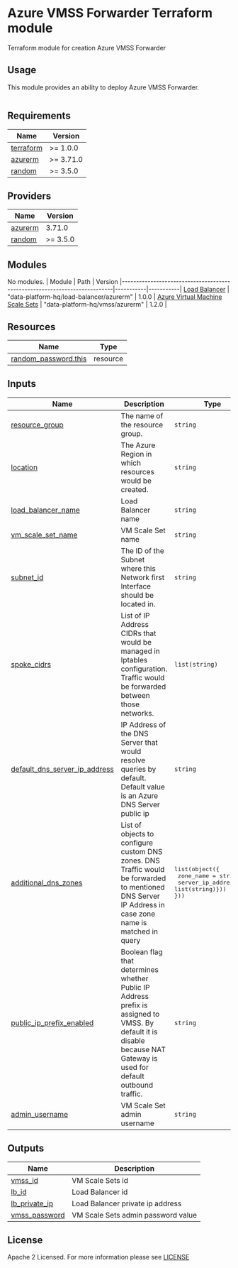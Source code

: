 # Azure VMSS Forwarder Terraform module
Terraform module for creation Azure VMSS Forwarder

## Usage
This module provides an ability to deploy Azure VMSS Forwarder.

```hcl
```
<!-- BEGIN_TF_DOCS -->
## Requirements

| Name                                                                      | Version   |
|---------------------------------------------------------------------------|-----------|
| <a name="requirement_terraform"></a> [terraform](#requirement\_terraform) | >= 1.0.0  |
| <a name="requirement_azurerm"></a> [azurerm](#requirement\_azurerm)       | >= 3.71.0 |
| <a name="requirement_random"></a> [random](#requirement\_random)          | >= 3.5.0  |

## Providers

| Name                                                          | Version |
|---------------------------------------------------------------|---------|
| <a name="provider_azurerm"></a> [azurerm](#provider\_azurerm) | 3.71.0  |
| <a name="requirement_random"></a> [random](#requirement\_random) | >= 3.5.0  |

## Modules

No modules.
| Module                                                                      | Path   |  Version
|---------------------------------------------------------------------------|-----------|-----------|
[Load Balancer](https://github.com/data-platform-hq/terraform-azurerm-load-balancer) |  "data-platform-hq/load-balancer/azurerm" | 1.0.0 |
[Azure Virtual Machine Scale Sets](https://github.com/data-platform-hq/terraform-azurerm-vmss) |  "data-platform-hq/vmss/azurerm" | 1.2.0 |

## Resources

| Name                                                                                                                                                                | Type     |
|---------------------------------------------------------------------------------------------------------------------------------------------------------------------|----------|
| [random_password.this](https://registry.terraform.io/providers/hashicorp/random/latest/docs/resources/password)                                                     | resource |

## Inputs

| Name                                                                                                                                                                 | Description                                                                                                                                                                             | Type           | Default                                                                                                                                                         | Required |
|----------------------------------------------------------------------------------------------------------------------------------------------------------------------|-----------------------------------------------------------------------------------------------------------------------------------------------------------------------------------------|----------------|-----------------------------------------------------------------------------------------------------------------------------------------------------------------|:--------:|
| <a name="input_resource_group"></a> [resource\_group](#input\_resource\_group)| The name of the resource group. | `string` | n/a |   yes    |
| <a name="input_location"></a> [location](#input\_location)| The Azure Region in which resources would be created. | `string` | n/a |   yes    |
| <a name="input_load_balancer_name"></a> [load\_balancer\_name](#input\_load\_balancer\_name)| Load Balancer name | `string` | n/a |   yes    |
| <a name="input_vm_scale_set_name"></a> [vm\_scale\_set\_name](#input\_vm\_scale\_set\_name)| VM Scale Set name | `string` | n/a |   yes    |
| <a name="input_subnet_id"></a> [subnet\_id](#input\_subnet\_id)| The ID of the Subnet where this Network first Interface should be located in. | `string` | n/a |   yes    |
| <a name="input_spoke_cidrs"></a> [spoke\_cidrs](#input\_spoke\_cidrs)| List of IP Address CIDRs that would be managed in Iptables configuration. Traffic would be forwarded between those networks. | `list(string)` |  []  |   no    |
| <a name="input_default_dns_server_ip_address"></a> [default\_dns\_server\_ip\_address](#input\_default\_dns\_server\_ip\_address)| IP Address of the DNS Server that would resolve queries by default. Default value is an Azure DNS Server public ip | `string` |  168.63.129.16  |   no    |
| <a name="input_additional_dns_zones"></a> [additional\_dns\_zones](#input\_additional\_dns\_zones)| List of objects to configure custom DNS zones. DNS Traffic would be forwarded to mentioned DNS Server IP Address in case zone name is matched in query | <pre>list(object({<br>  zone_name           = string<br>  server_ip_addresses = list(string)}))<br>}))</pre> |  []  |   no    |
| <a name="input_public_ip_prefix_enabled"></a> [public\_ip\_prefix\_enabled](#input\_public\_ip\_prefix\_enabled)| Boolean flag that determines whether Public IP Address prefix is assigned to VMSS. By default it is disable because NAT Gateway is used for default outbound traffic. | `string` | false |   no    |
| <a name="input_admin_username"></a> [admin\_username](#input\_admin\_username)| VM Scale Set admin username | `string` | azureuser |   no    |


## Outputs

| Name                                                                                                                | Description                                   |
|---------------------------------------------------------------------------------------------------------------------|-----------------------------------------------|
| <a name="output_vmss_id"></a> [vmss\_id](#output\_vmss\_id)                                                                          | VM Scale Sets id                  |
| <a name="output_lb_id"></a> [lb\_id](#output\_lb\_id)                                       | Load Balancer id |
| <a name="output_lb_private_ip"></a> [lb\_private\_ip](#output\_lb\_private\_ip) | Load Balancer private ip address   |
| <a name="output_vmss_password"></a> [vmss\_password](#output\_vmss\_password) | VM Scale Sets admin password value   |
<!-- END_TF_DOCS -->

## License

Apache 2 Licensed. For more information please see [LICENSE](https://github.com/data-platform-hq/terraform-azurerm-vmss-forwarder/blob/main/LICENSE)
